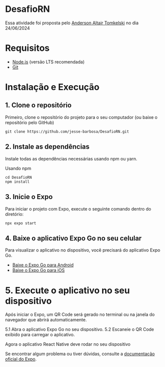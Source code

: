 # DesafioRN
Essa atividade foi proposta pelo [Anderson Altair Tomkelski](@anderson-tomkelski) no dia 24/06/2024

# Requisitos

- [Node.js](https://nodejs.org/en/download) (versão LTS recomendada)
- [Git](https://git-scm.com/downloads)

# Instalação e Execução

## 1. Clone o repositório
Primeiro, clone o repositório do projeto para o seu computador (ou baixe o repositório pelo GitHub)

    git clone https://github.com/jesse-barbosa/DesafioRN.git

## 2. Instale as dependências
Instale todas as dependências necessárias usando npm ou yarn.

Usando npm

    cd DesafioRN
    npm install
    
## 3. Inicie o Expo
Para iniciar o projeto com Expo, execute o seguinte comando dentro do diretório:

    npx expo start

## 4. Baixe o aplicativo Expo Go no seu celular
Para visualizar o aplicativo no dispositivo, você precisará do aplicativo Expo Go.  

- [Baixe o Expo Go para Android](https://play.google.com/store/apps/details?id=host.exp.exponent)  
- [Baixe o Expo Go para iOS](https://apps.apple.com/app/expo-go/id982107779)  

# 5. Execute o aplicativo no seu dispositivo

Após iniciar o Expo, um QR Code será gerado no terminal ou na janela do navegador que abrirá automaticamente.  

5.1 Abra o aplicativo Expo Go no seu dispositivo.
5.2 Escaneie o QR Code exibido para carregar o aplicativo.

Agora o aplicativo React Native deve rodar no seu dispositivo

Se encontrar algum problema ou tiver dúvidas, consulte a [documentação oficial do Expo](https://docs.expo.dev/).
